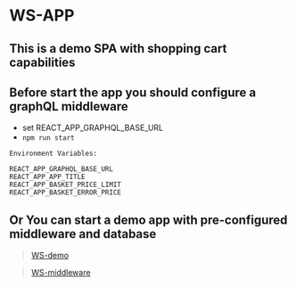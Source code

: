 # WS-APP

## This is a demo SPA with shopping cart capabilities

## Before start the app you should configure a graphQL middleware

- set REACT_APP_GRAPHQL_BASE_URL
- `npm run start`

```
Environment Variables:

REACT_APP_GRAPHQL_BASE_URL
REACT_APP_APP_TITLE
REACT_APP_BASKET_PRICE_LIMIT
REACT_APP_BASKET_ERROR_PRICE
```

## Or You can start a demo app with pre-configured middleware and database

> [WS-demo](https://github.com/kocsmarb/ws-demo)

> [WS-middleware](https://github.com/kocsmarb/wp-middleware)
